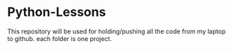 # Python-Lessons
This repository will be used for holding/pushing all the code from my laptop to github. each folder is one project.
